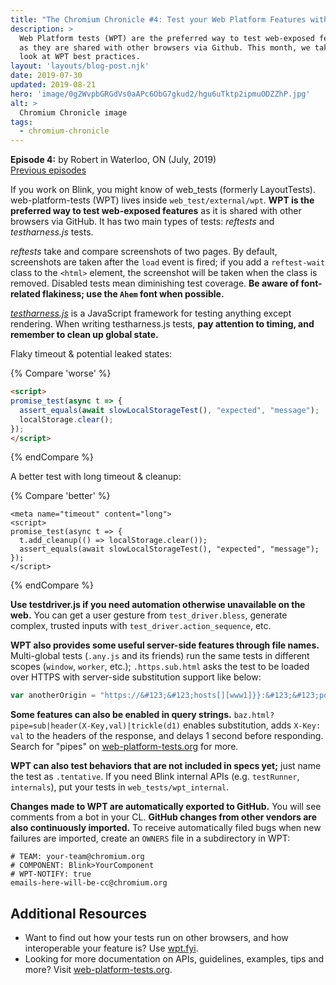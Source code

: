 ```yaml
---
title: "The Chromium Chronicle #4: Test your Web Platform Features with WPT"
description: >
  Web Platform tests (WPT) are the preferred way to test web-exposed features,
  as they are shared with other browsers via Github. This month, we take a
  look at WPT best practices.
layout: 'layouts/blog-post.njk'
date: 2019-07-30
updated: 2019-08-21
hero: 'image/0g2WvpbGRGdVs0aAPc6ObG7gkud2/hgu6uTktp2ipmuODZZhP.jpg'
alt: >
  Chromium Chronicle image
tags:
  - chromium-chronicle
---
```


**Episode 4:** by Robert in Waterloo, ON (July, 2019)<br>
[Previous episodes](/tags/chromium-chronicle/)

If you work on Blink, you might know of web_tests (formerly LayoutTests).
web-platform-tests (WPT) lives inside `web_test/external/wpt`. **WPT is the
preferred way to test web-exposed features** as it is shared with other
browsers via GitHub. It has two main types of tests: *reftests* and
*testharness.js* tests.

*reftests* take and compare screenshots of two pages. By default, screenshots
are taken after the `load` event is fired; if you add a `reftest-wait` class
to the `<html>` element, the screenshot will be taken when the class is removed.
Disabled tests mean diminishing test coverage. **Be aware of font-related
flakiness; use the `Ahem` font when possible.**

[*testharness.js*][test-harness] is a JavaScript framework for testing anything
except rendering. When writing testharness.js tests, **pay attention to timing,
and remember to clean up global state.**

Flaky timeout & potential leaked states:

{% Compare 'worse' %}

```html
<script>
promise_test(async t => {
  assert_equals(await slowLocalStorageTest(), "expected", "message");
  localStorage.clear();
});
</script>
```

{% endCompare %}

A better test with long timeout & cleanup:

{% Compare 'better' %}

```html/0,3
<meta name="timeout" content="long">
<script>
promise_test(async t => {
  t.add_cleanup(() => localStorage.clear());
  assert_equals(await slowLocalStorageTest(), "expected", "message");
});
</script>
```

{% endCompare %}

**Use testdriver.js if you need automation otherwise unavailable on the web.**
You can get a user gesture from `test_driver.bless`, generate complex,
trusted inputs with `test_driver.action_sequence`, etc.

**WPT also provides some useful server-side features through file names.**
Multi-global tests (`.any.js` and its friends) run the same tests in different
scopes (`window`, `worker`, etc.); `.https.sub.html` asks the test to be loaded
over HTTPS with server-side substitution support like below:

```js
var anotherOrigin = "https://&#123;&#123;hosts[][www1]}}:&#123;&#123;ports[https][0]}}/path/to/page.html";
```

**Some features can also be enabled in query strings.**
`baz.html?pipe=sub|header(X-Key,val)|trickle(d1)` enables substitution, adds `X-Key: val`
to the headers of the response, and delays 1 second before responding. Search for "pipes"
on [web-platform-tests.org][web-platform-tests] for more.

**WPT can also test behaviors that are not included in specs yet;** just
name the test as `.tentative`. If you need Blink internal APIs (e.g.
`testRunner`, `internals`), put your tests in `web_tests/wpt_internal`.

**Changes made to WPT are automatically exported to GitHub.** You will see
comments from a bot in your CL. **GitHub changes from other vendors are also
continuously imported.** To receive automatically filed bugs when new failures
are imported, create an `OWNERS` file in a subdirectory in WPT:

```text
# TEAM: your-team@chromium.org
# COMPONENT: Blink>YourComponent
# WPT-NOTIFY: true
emails-here-will-be-cc@chromium.org
```

## Additional Resources

* Want to find out how your tests run on other browsers, and how interoperable
  your feature is? Use [wpt.fyi][wpt-fyi].
* Looking for more documentation on APIs, guidelines, examples, tips and more?
  Visit [web-platform-tests.org][web-platform-tests].

[web-platform-tests]: https://web-platform-tests.org
[wpt-fyi]: https://wpt.fyi
[test-harness]: https://github.com/w3c/testharness.js/
